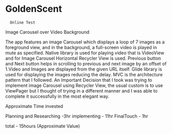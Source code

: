 # GoldenScent
      
      Online Test 

Image Carousel over Video Background


The app features an image Carousel which displays a loop of 7 images as a foreground view, and in the background, a full-screen video is played in mute as specified. Native library is used for playing video that is VideoView and for Image Carousel Horizontal Recycler View is used. Previous button and Next button helps in scrolling to previous and next image by an offset of 1.Video and Images are displayed from the given URL itself. Glide library is used for displaying the images reducing the delay. MVC is the architecture pattern that I followed. An Important Decision that I took was trying to implement image Carousel using Recycler View, the usual custom is to use ViewPager but I thought of trying in a different manner and I was able to complete it successfully in the most elegant way.  


Approximate Time invested

Planning and Researching -3hr 
implementing - 11hr
FinalTouch - 1hr

total - 15hours (Approximate Value)

